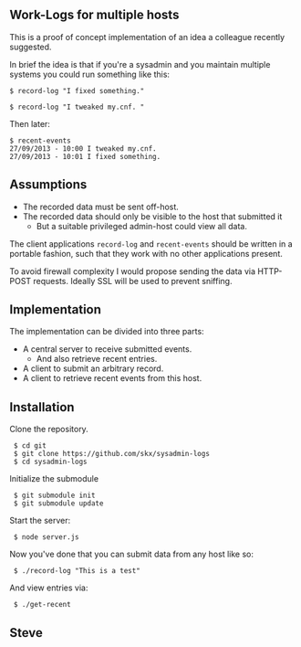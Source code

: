 Work-Logs for multiple hosts
----------------------------

This is a proof of concept implementation of an idea a colleague
recently suggested.

In brief the idea is that if you're a sysadmin and you maintain
multiple systems you could run something like this:

    $ record-log "I fixed something."

    $ record-log "I tweaked my.cnf. "

Then later:

    $ recent-events
    27/09/2013 - 10:00 I tweaked my.cnf.
    27/09/2013 - 10:01 I fixed something.


Assumptions
-----------

* The recorded data must be sent off-host.
* The recorded data should only be visible to the host that submitted it
   * But a suitable privileged admin-host could view all data.

The client applications `record-log` and `recent-events` should be
written in a portable fashion, such that they work with no other
applications present.

To avoid firewall complexity I would propose sending the data via
HTTP-POST requests.  Ideally SSL will be used to prevent sniffing.


Implementation
--------------

The implementation can be divided into three parts:

* A central server to receive submitted events.
   * And also retrieve recent entries.
* A client to submit an arbitrary record.
* A client to retrieve recent events from this host.


Installation
------------

Clone the repository.

     $ cd git
     $ git clone https://github.com/skx/sysadmin-logs
     $ cd sysadmin-logs

Initialize the submodule

     $ git submodule init
     $ git submodule update

Start the server:

     $ node server.js

Now you've done that you can submit data from any host like so:

     $ ./record-log "This is a test"

And view entries via:

     $ ./get-recent


Steve
--
